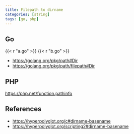 ```yaml
---
title: Filepath to dirname
categories: [string]
tags: [go, php]
---
```


## Go

{{< r "a.go" >}}
{{< r "b.go" >}}

- <https://golang.org/pkg/path#Dir>
- <https://golang.org/pkg/path/filepath#Dir>

## PHP

<https://php.net/function.pathinfo>

## References

- <https://hyperpolyglot.org/c#dirname-basename>
- <https://hyperpolyglot.org/scripting2#dirname-basename>
